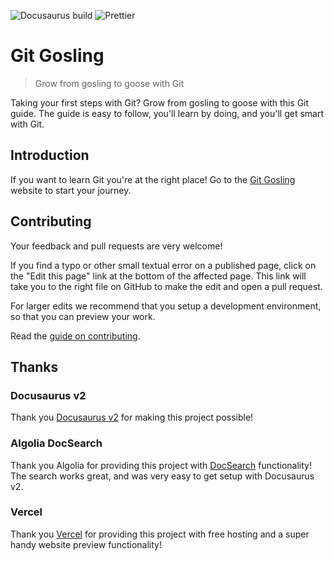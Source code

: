 ![Docusaurus build](https://github.com/HonkingGoose/git-gosling/workflows/Docusaurus%20build/badge.svg)
![Prettier](https://github.com/HonkingGoose/git-gosling/workflows/Prettier/badge.svg)

# Git Gosling

> Grow from gosling to goose with Git

Taking your first steps with Git?
Grow from gosling to goose with this Git guide.
The guide is easy to follow, you'll learn by doing, and you'll get smart with Git.

## Introduction

If you want to learn Git you're at the right place!
Go to the [Git Gosling](https://git-gosling.vercel.app/) website to start your journey.

## Contributing

Your feedback and pull requests are very welcome!

If you find a typo or other small textual error on a published page, click on the "Edit this page" link at the bottom of the affected page.
This link will take you to the right file on GitHub to make the edit and open a pull request.

For larger edits we recommend that you setup a development environment, so that you can preview your work.

Read the [guide on contributing](.github/contributing.md).

## Thanks

### Docusaurus v2

Thank you [Docusaurus v2](https://docusaurus.io/) for making this project possible!

### Algolia DocSearch

Thank you Algolia for providing this project with [DocSearch](https://docsearch.algolia.com/) functionality!
The search works great, and was very easy to get setup with Docusaurus v2.

### Vercel

Thank you [Vercel](https://vercel.com/) for providing this project with free hosting and a super handy website preview functionality!
